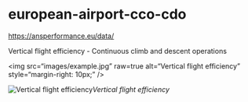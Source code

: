 # european-airport-cco-cdo

https://ansperformance.eu/data/

Vertical flight efficiency - Continuous climb and descent operations

<img
src=“images/example.jpg”
raw=true
alt=“Vertical flight efficiency”
style=“margin-right: 10px;”
/>


![Vertical flight efficiency](/images/example.jpg)*Vertical flight efficiency*
